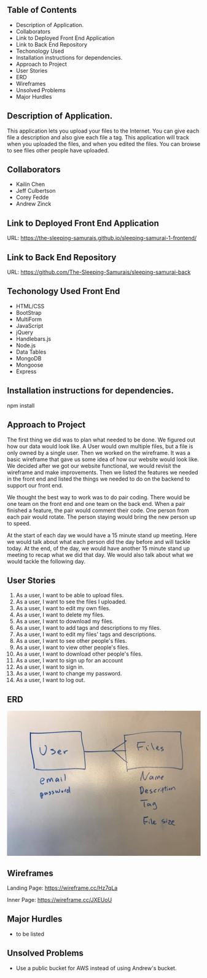## Table of Contents

-  Description of Application.
-  Collaborators
-  Link to Deployed Front End Application
-  Link to Back End Repository
-  Techonology Used
-  Installation instructions for dependencies.
-  Approach to Project
-  User Stories
-  ERD
-  Wireframes
-  Unsolved Problems
-  Major Hurdles

## Description of Application.

This application lets you upload your files to the Internet. You can give each file
a description and also give each file a tag. This application will track when you
uploaded the files, and when you edited the files. You can browse to see files
other people have uploaded.

## Collaborators

-  Kailin Chen
-  Jeff Culbertson
-  Corey Fedde
-  Andrew Zinck

## Link to Deployed Front End Application

URL: https://the-sleeping-samurais.github.io/sleeping-samurai-1-frontend/

## Link to Back End Repository

URL: https://github.com/The-Sleeping-Samurais/sleeping-samurai-back

## Techonology Used Front End

-  HTML/CSS
-  BootStrap
-  MultiForm
-  JavaScript
-  jQuery
-  Handlebars.js
-  Node.js
-  Data Tables
-  MongoDB
-  Mongoose
-  Express


## Installation instructions for dependencies.

npm install

## Approach to Project

The first thing we did was to plan what needed to be done. We figured out how our
data would look like. A User would own multiple files, but a file is only owned
by a single user. Then we worked on the wireframe. It was a basic wireframe that
gave us some idea of how our website would look like. We decided after we got
our website functional, we would revisit the wireframe and make improvements.
Then we listed the features we needed in the front end and listed the things we
needed to do on the backend to support our front end.

We thought the best way to work was to do pair coding. There would be one team
on the front end and one team on the back end. When a pair finished a feature,
the pair would comment their code. One person from each pair would rotate. The
person staying would bring the new person up to speed.

At the start of each day we would have a 15 minute stand up meeting. Here we would
talk about what each person did the day before and will tackle today. At the end,
of the day, we would have another 15 minute stand up meeting to recap what we
did that day. We would also talk about what we would tackle the following day.

## User Stories

1. As a user, I want to be able to upload files.
2. As a user, I want to see the files I uploaded.
3. As a user, I want to edit my own files.
4. As a user, I want to delete my files.
5. As a user, I want to download my files.
6. As a user, I want to add tags and descriptions to my files.
7. As a user, I want to edit my files' tags and descriptions.
8. As a user, I want to see other people's files.
9. As a user, I want to view other people's files.
10. As a user, I want to download other people's files.
11. As a user, I want to sign up for an account
12. As a user, I want to sign in.
13. As a user, I want to change my password.
14. As a user, I want to log out.

## ERD

![ERD](erd.jpg)

## Wireframes

Landing Page: https://wireframe.cc/Hz7qLa

Inner Page: https://wireframe.cc/JXEUoU

## Major Hurdles

- to be listed

## Unsolved Problems

- Use a public bucket for AWS instead of using Andrew's bucket.
